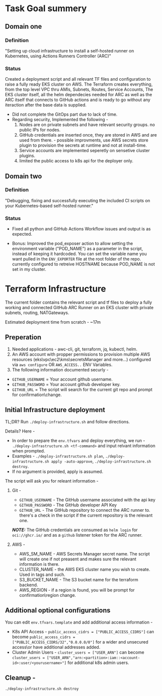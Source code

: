 # Task Goal summery 

## Domain one  
### Definition
"Setting up cloud infrastructure to install a self-hosted runner on Kubernetes, using Actions Runners Controller (ARC)"  

### Status
Created a deployment script and all relevant TF files and configuration to raise a fully ready EKS cluster on AWS. 
The Terraform creates everything, from the top level VPC thru AMIs, Subnets, Routes, Service Accounts, The EKS cluster itself, all the helm dependecies needed for ARC as well as the ARC itself that connects to GitHub actions and is ready to go without any iteraction after the base data is supplied.

* Did not complete the GitOps part due to lack of time.  
* Regarding security, Implemented the following -
    1. Nodes are on private subnets and have relevant security groups. no public IPs for nodes.
    2. GitHub credentials are inserted once, they are stored in AWS and are used from there. - possible improvments, use AWS secrets store plugin to provision the secrets at runtime and not at install-time.
    3. Service accounts are implemented seperetly on sensetive cluster plugins.
    4. limited the public access to k8s api for the deployer only.  


## Domain two
### Definition
"Debugging, fixing and successfully executing the included CI scripts on your Kubernetes-based self-hosted runner." 

### Status  
* Fixed all python and GitHub Actions Workflow issues and output is as expected.   

* Bonus: Improved the pod_exposer action to allow setting the environment variable ("POD_NAME") as a parameter in the script, instead of keeping it hardcoded. You can set the variable name you want pulled in the `ENV_EXPORTER` file at the root folder of the repo. currently configured to retreive HOSTNAME because POD_NAME is not set in my cluster.


# Terraform Infrastructure  
The current folder contains the relevant script and tf files to deploy a fully working and connected GitHub ARC Runner on an EKS cluster with private subnets, routing,  NATGateways.  

Estimated deployment time from scratch - ~17m 

## Preperation  

1. Needed applications - awc-cli, git, terraform, jq, kubectl, helm.
2. An AWS account with propper permissions to provision multiple AWS resources (eks\vpc\ec2\kms\secretsManager and more...) configured via `aws configure` OR `AWS_ACCESS..` ENV Variables.
3. The following information documented securly -
* `GITHUB_USERNAME` = Your account github username.  
* `GITHUB_PASSWORD` = Your account github developer key.  
* `GITHUB_URL` = The script will search for the current git repo and prompt for confirmation\change. 
  

## Initial Infrastructure deployment

TL;DR? Run `./deploy-infrastructure.sh` and follow directions.

Details? Here -  
* In order to prepare the `env.tfvars` and deploy everything, we run - `./deploy-infrastructure.sh <tf-command>` and input relvant information when prompted.  
* Examples - `./deploy-infrastructure.sh plan`, `./deploy-infrastructure.sh apply -auto-approve`,  `./deploy-infrastructure.sh destroy`.  
* If no argument is provided, apply is assumed. 

The script will ask you for releant information - 
1. Git - 
    * `GITHUB_USERNAME` - The GitHub username associated with the api key
    * `GITHUB_PASSWORD` - The GitHub developer API Key
    * `GITHUB_URL` - The GitHub repository to connect the ARC runner to. there's a check in the script if the current repository is the relevant one.  

    **_NOTE:_** The GitHub credentials are consumed as `helm login` for `oci://ghcr.io/` and as a `github` listener token for the ARC runner. 
2. AWS -
    * AWS_SM_NAME - AWS Secrets Manager secret name. The script will create one if not preasent and makes sure the relevant information is there.
    * CLUSTER_NAME - the AWS EKS cluster name you wish to create. Used in tags and such.
    * S3_BUCKET_NAME - The S3 bucket name for the terraform backend. 
    * AWS_REGION - if a region is found, you will be prompt for confirmation\region change.


## Additional optional configurations  
You can edit `env.tfvars.template` and add additional access information -   
* K8s API Access - `public_access_cidrs = ["PUBLIC_ACCESS_CIDRS"]` can become `public_access_cidrs = ["PUBLIC_ACCESS_CIDRS/32","0.0.0.0/0"]` for a wider and unsecured access\or have additional addresses added. 
* Cluster Admin Users - `cluster_users = ["USER_ARN"]` can become `cluster_users = ["USER_ARN","arn:<partition>:iam::<account-id>:user/<yourusername>"]` for additional k8s admin users. 


## Cleanup -

```
./deploy-infrastructure.sh destroy
```
